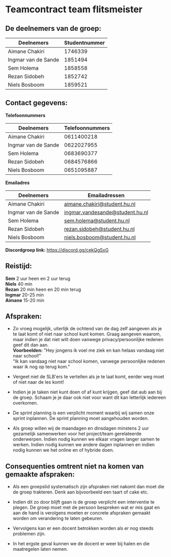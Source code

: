 # Teamcontract team flitsmeister

## De deelnemers van de groep:
| Deelnemers | Studentnummer 
| --- | --- 
Aimane Chakiri | 1746339 
Ingmar van de Sande | 1851494 
Sem Holema | 1858558 
Rezan Sidobeh | 1852742 
Niels Bosboom | 1859521


## Contact gegevens:


__Telefoonnummers__

| Deelnemers | Telefoonnummers
| --- | --- 
Aimane Chakiri | 0611400218
Ingmar van de Sande | 0622027955
Sem Holema | 0683690377
Rezan Sidobeh | 0684576866
Niels Bosboom | 0651095887

__Emailadres__

| Deelnemers | Emailadressen
| --- | --- 
Aimane Chakiri | aimane.chakiri@student.hu.nl
Ingmar van de Sande | ingmar.vandesande@student.hu.nl
Sem Holema | sem.holema@student.hu.nl
Rezan Sidobeh | rezan.sidobeh@student.hu.nl
Niels Bosboom | niels.bosboom@student.hu.nl

__Discordgroep link:__
https://discord.gg/cekQgSxG

## Reistijd:
__Sem__ 2 uur heen en 2 uur terug\
__Niels__ 40 min\
__Rezan__ 20 min heen en 20 min terug\
__Ingmar__ 20-25 min\
__Aimane__ 15-20 min


## Afspraken:
- Zo vroeg mogelijk, uiterlijk de ochtend van de dag zelf aangeven als je te laat komt of niet naar school kunt komen. Graag aangeven waarom, maar indien je dat niet wilt doen vanwege privacy/persoonlijke redenen geef dit dan aan.\
__Voorbeelden:__
"Hey jongens ik voel me ziek en kan helaas vandaag niet naar school!"\
"Ik kan vandaag niet naar school komen, vanwege persoonlijke redenen waar ik nog op terug kom."

- Vergeet niet de SLB'ers te vertellen als je te laat komt, eerder weg moet of niet naar de les komt!

- Indien je je taken niet kunt doen of af kunt krijgen, geef dat aub aan bij de groep. Schaam je je daar ook niet voor want dit kan letterlijk iedereen overkomen.

- De sprint planning is een verplicht moment waarbij wij samen onze sprint inplannen. De sprint planning moet aangehouden worden.

- Als groep willen wij de maandagen en dinsdagen minstens 2 uur gezamelijk samenwerken voor het project/team gerelateerde onderwerpen. Indien nodig kunnen we elkaar vragen langer samen te werken. Indien nodig kunnen we andere dagen inplannen en indien nodig kunnen we het online en of hybride doen. 


## Consequenties omtrent niet na komen van gemaakte afspraken:
- Als een groepslid systematisch zijn afspraken niet nakomt dan moet die de groep trakteren. Denk aan bijvoorbeeld een taart of cake etc.

- Indien dit zo door blijft gaan is de groep verplicht een interventie te plegen. De groep moet met de persoon bespreken wat er mis gaat en aan de hand is verolgens moeten er concrete afspraken gemaakt worden om verandering te laten gebeuren.

- Vervolgens kan er een docent betrokken worden als er nog steeds problemen zijn.

- In het ergste geval kunnen we de docent er weer bij halen en die maatregelen laten nemen.


